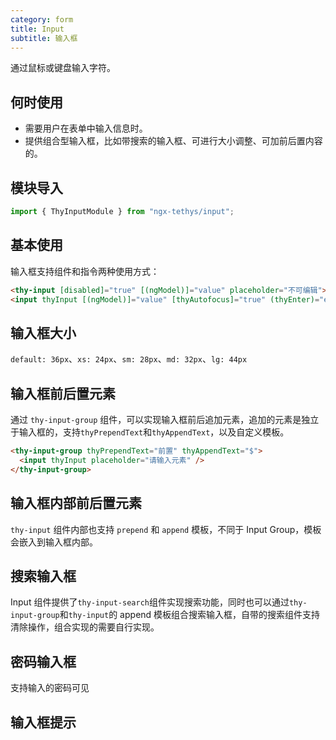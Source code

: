 ```yaml
---
category: form
title: Input
subtitle: 输入框
---
```


<alert>通过鼠标或键盘输入字符。</alert>

## 何时使用

- 需要用户在表单中输入信息时。
- 提供组合型输入框，比如带搜索的输入框、可进行大小调整、可加前后置内容的。

## 模块导入
```ts
import { ThyInputModule } from "ngx-tethys/input";
```

## 基本使用

输入框支持组件和指令两种使用方式：
```html
<thy-input [disabled]="true" [(ngModel)]="value" placeholder="不可编辑"></thy-input>
<input thyInput [(ngModel)]="value" [thyAutofocus]="true" (thyEnter)="enter()" placeholder="请输入" />
```

<example name="thy-input-basic-example" />  

## 输入框大小
`default: 36px`、`xs: 24px`、`sm: 28px`、`md: 32px`、`lg: 44px`

<example name="thy-input-size-example" /> 

## 输入框前后置元素

通过 `thy-input-group` 组件，可以实现输入框前后追加元素，追加的元素是独立于输入框的，支持`thyPrependText`和`thyAppendText`，以及自定义模板。

```html
<thy-input-group thyPrependText="前置" thyAppendText="$">
  <input thyInput placeholder="请输入元素" />
</thy-input-group>
```

<example name="thy-input-group-example" />  

## 输入框内部前后置元素
`thy-input` 组件内部也支持 `prepend` 和 `append` 模板，不同于 Input Group，模板会嵌入到输入框内部。

<example name="thy-input-pre-suffix-example" />  

## 搜索输入框
Input 组件提供了`thy-input-search`组件实现搜索功能，同时也可以通过`thy-input-group`和`thy-input`的 append 模板组合搜索输入框，自带的搜索组件支持清除操作，组合实现的需要自行实现。

<example name="thy-input-search-example" />  


## 密码输入框
支持输入的密码可见

<example name="thy-input-password-example" />

## 输入框提示

<example name="thy-input-label-example" />

